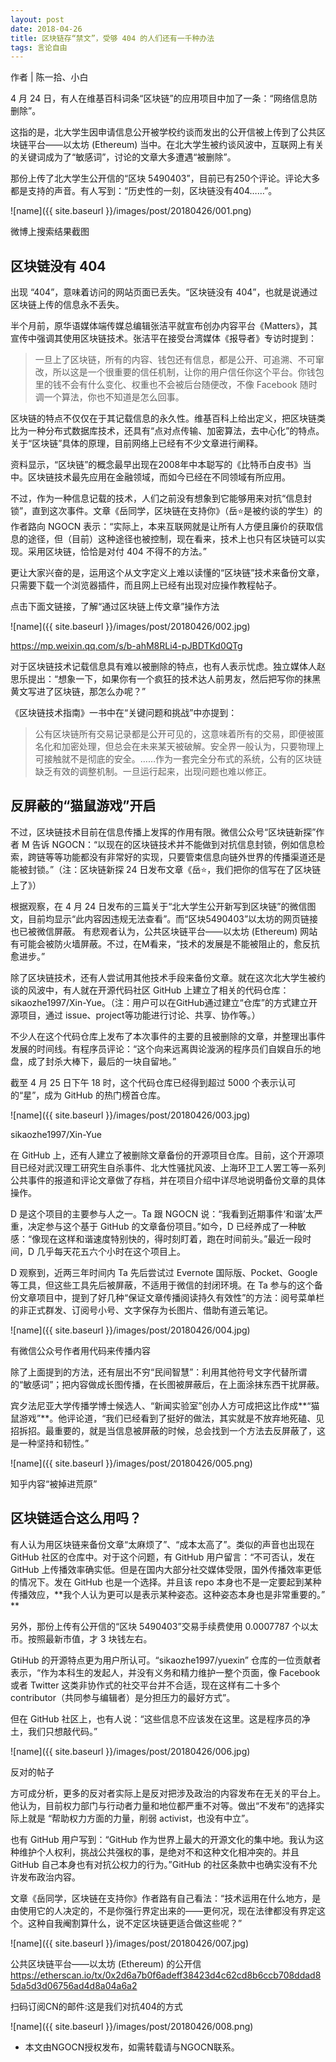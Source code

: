 ```yaml
---
layout: post
date: 2018-04-26
title: 区块链存“禁文”，受够 404 的人们还有一千种办法
tags: 言论自由 
---
```

作者 | 陈一拾、小白

4 月 24 日，有人在维基百科词条“区块链”的应用项目中加了一条：“网络信息防删除”。

这指的是，北大学生因申请信息公开被学校约谈而发出的公开信被上传到了公共区块链平台——以太坊 (Ethereum) 当中。在北大学生被约谈风波中，互联网上有关的关键词成为了“敏感词”，讨论的文章大多遭遇“被删除”。

那份上传了北大学生公开信的“区块 5490403”，目前已有250个评论。评论大多都是支持的声音。有人写到：“历史性的一刻，区块链没有404……”。

<!--more-->

![name]({{ site.baseurl }}/images/post/20180426/001.png)

微博上搜索结果截图

## 区块链没有 404

出现 “404”，意味着访问的网站页面已丢失。“区块链没有 404”，也就是说通过区块链上传的信息永不丢失。

半个月前，原华语媒体端传媒总编辑张洁平就宣布创办内容平台《Matters》，其宣传中强调其使用区块链技术。张洁平在接受台湾媒体《报导者》专访时提到：

> 一旦上了区块链，所有的内容、钱包还有信息，都是公开、可追溯、不可窜改，所以这是一个很重要的信任机制，让你的用户信任你这个平台。你钱包里的钱不会有什么变化、权重也不会被后台随便改，不像 Facebook 随时调一个算法，你也不知道是怎么回事。

区块链的特点不仅仅在于其记载信息的永久性。维基百科上给出定义，把区块链类比为一种分布式数据库技术，还具有“点对点传输、加密算法，去中心化”的特点。关于“区块链”具体的原理，目前网络上已经有不少文章进行阐释。

资料显示，“区块链”的概念最早出现在2008年中本聪写的《比特币白皮书》当中。区块链技术最先应用在金融领域，而如今已经在不同领域有所应用。

不过，作为一种信息记载的技术，人们之前没有想象到它能够用来对抗“信息封锁”，直到这次事件。文章《岳同学，区块链在支持你》（岳⭐是被约谈的学生）的作者路向 NGOCN 表示：“实际上，本来互联网就是让所有人方便且廉价的获取信息的途径，但（目前）这种途径也被控制，现在看来，技术上也只有区块链可以实现。采用区块链，恰恰是对付 404 不得不的方法。”

更让大家兴奋的是，运用这个从文字定义上难以读懂的“区块链”技术来备份文章，只需要下载一个浏览器插件，而且网上已经有出现对应操作教程帖子。


点击下面文链接，了解“通过区块链上传文章”操作方法

![name]({{ site.baseurl }}/images/post/20180426/002.jpg)

https://mp.weixin.qq.com/s/b-ahM8RLi4-pJBDTKd0QTg

对于区块链技术记载信息具有难以被删除的特点，也有人表示忧虑。独立媒体人赵思乐提出：“想象一下，如果你有一个疯狂的技术达人前男友，然后把写你的抹黑黄文写进了区块链，那怎么办呢？”

《区块链技术指南》一书中在“关键问题和挑战”中亦提到：

> 公有区块链所有交易记录都是公开可见的，这意味着所有的交易，即便被匿名化和加密处理，但总会在未来某天被破解。安全界一般认为，只要物理上可接触就不是彻底的安全。……作为一套完全分布式的系统，公有的区块链缺乏有效的调整机制。一旦运行起来，出现问题也难以修正。

## 反屏蔽的“猫鼠游戏”开启

不过，区块链技术目前在信息传播上发挥的作用有限。微信公众号“区块链新探”作者 M 告诉 NGOCN：“以现在的区块链技术并不能做到对抗信息封锁，例如信息检索，跨链等等功能都没有非常好的实现，只要管束信息向链外世界的传播渠道还是能被封锁。”（注：区块链新探 24 日发布文章《岳⭐，我们把你的信写在了区块链上了》）

根据观察，在 4 月 24 日发布的三篇关于“北大学生公开新写到区块链”的微信图文，目前均显示“此内容因违规无法查看”。而“区块5490403”以太坊的网页链接也已被微信屏蔽。 有悲观者认为，公共区块链平台——以太坊 (Ethereum) 网站有可能会被防火墙屏蔽。不过，在M看来，“技术的发展是不能被阻止的，愈反抗愈进步。”

除了区块链技术，还有人尝试用其他技术手段来备份文章。就在这次北大学生被约谈的风波中，有人就在开源代码社区 GitHub 上建立了相关的代码仓库：sikaozhe1997/Xin-Yue。（注：用户可以在GitHub通过建立“仓库”的方式建立开源项目，通过 issue、project等功能进行讨论、共享、协作等。）

不少人在这个代码仓库上发布了本次事件的主要的且被删除的文章，并整理出事件发展的时间线。有程序员评论：“这个向来远离舆论漩涡的程序员们自娱自乐的地盘，成了封杀大棒下，最后的一块自留地。”

截至 4 月 25 日下午 18 时，这个代码仓库已经得到超过 5000 个表示认可的“星”，成为 GitHub 的热门榜首仓库。

![name]({{ site.baseurl }}/images/post/20180426/003.jpg)

sikaozhe1997/Xin-Yue

在 GitHub 上，还有人建立了被删除文章备份的开源项目仓库。目前，这个开源项目已经对武汉理工研究生自杀事件、北大性骚扰风波、上海环卫工人罢工等一系列公共事件的报道和评论文章做了存档，并在项目介绍中详尽地说明备份文章的具体操作。

D 是这个项目的主要参与人之一。Ta 跟 NGOCN 说：“我看到近期事件‘和谐’太严重，决定参与这个基于 GitHub 的文章备份项目。”如今，D 已经养成了一种敏感：“像现在这样和谐速度特别快的，得时刻盯着，跑在时间前头。”最近一段时间，D 几乎每天花五六个小时在这个项目上。

D 观察到，近两三年时间内 Ta 先后尝试过 Evernote 国际版、Pocket、Google 等工具，但这些工具先后被屏蔽，不适用于微信的封闭环境。在 Ta 参与的这个备份文章项目中，提到了好几种“保证文章传播阅读持久有效性”的方法：阅号菜单栏的非正式群发、订阅号小号、文字保存为长图片、借助有道云笔记。

![name]({{ site.baseurl }}/images/post/20180426/004.jpg)

有微信公众号作者用代码来传播内容

除了上面提到的方法，还有层出不穷“民间智慧”：利用其他符号文字代替所谓的“敏感词”；把内容做成长图传播，在长图被屏蔽后，在上面涂抹东西干扰屏蔽。

宾夕法尼亚大学传播学博士候选人、“新闻实验室”创办人方可成把这比作成**“猫鼠游戏”**。他评论道，“我们已经看到了挺好的做法，其实就是不放弃地死磕、见招拆招。最重要的，就是当信息被屏蔽的时候，总会找到一个方法去反屏蔽了，这是一种坚持和韧性。”

![name]({{ site.baseurl }}/images/post/20180426/005.png)

知乎内容“被掉进荒原”

## 区块链适合这么用吗？

有人认为用区块链来备份文章“太麻烦了”、“成本太高了”。类似的声音也出现在 GitHub 社区的仓库中。对于这个问题，有 GitHub 用户留言：“不可否认，发在 GitHub 上传播效率确实低。但是在国内大部分社交媒体受限，国外传播效率更低的情况下。发在 GitHub 也是一个选择。并且该 repo 本身也不是一定要起到某种传播效应，**我个人认为更可以是表示某种姿态。这种姿态本身也是非常重要的。” **

另外，那份上传有公开信的“区块 5490403”交易手续费使用 0.0007787 个以太币。按照最新市值，才 3 块钱左右。

GtiHub 的开源特点更为用户所认可。“sikaozhe1997/yuexin” 仓库的一位贡献者表示，“作为本科生的发起人，并没有义务和精力维护一整个页面，像 Facebook 或者 Twitter 这类非协作式的社交平台并不合适，现在这样有二十多个 contributor（共同参与编辑者）是分担压力的最好方式”。

但在 GitHub 社区上，也有人说：“这些信息不应该发在这里。这是程序员的净土，我们只想敲代码。”

![name]({{ site.baseurl }}/images/post/20180426/006.jpg)

反对的帖子

方可成分析，更多的反对者实际上是反对把涉及政治的内容发布在无关的平台上。他认为，目前权力部门与行动者力量和地位都严重不对等。做出“不发布”的选择实际上就是 “帮助权力方面的力量，削弱 activist，也没有中立”。

也有 GitHub 用户写到：“GitHub 作为世界上最大的开源文化的集中地。我认为这种维护个人权利，挑战公共强权的事，是绝对不和这种文化相冲突的。并且 GitHub 自己本身也有对抗公权力的行为。”GitHub 的社区条款中也确实没有不允许发布政治内容。

文章《岳同学，区块链在支持你》作者路有自己看法：“技术运用在什么地方，是由使用它的人决定的，不是你强行界定出来的——更何况，现在法律都没有界定这个。这种自我阉割算什么，说不定区块链更适合做这些呢？”

![name]({{ site.baseurl }}/images/post/20180426/007.jpg)

公共区块链平台——以太坊 (Ethereum) 的公开信
https://etherscan.io/tx/0x2d6a7b0f6adeff38423d4c62cd8b6ccb708ddad85da5d3d06756ad4d8a04a6a2

扫码订阅CN的邮件:这是我们对抗404的方式

![name]({{ site.baseurl }}/images/post/20180426/008.png)

* 本文由NGOCN授权发布，如需转载请与NGOCN联系。

